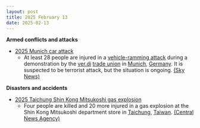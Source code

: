 ```yaml
---
layout: post
title: 2025 February 13
date: 2025-02-13
---
```



**Armed conflicts and attacks**

* [2025 Munich car attack](https://en.wikipedia.org/wiki/2025_Munich_car_attack "2025 Munich car attack")
  + At least 28 people are injured in a [vehicle-ramming attack](https://en.wikipedia.org/wiki/Vehicle-ramming_attack "Vehicle-ramming attack") during a demonstration by the [ver.di](https://en.wikipedia.org/wiki/Ver.di "Ver.di") [trade union](https://en.wikipedia.org/wiki/Trade_union "Trade union") in [Munich](https://en.wikipedia.org/wiki/Munich "Munich"), [Germany](https://en.wikipedia.org/wiki/Germany "Germany"). It is suspected to be terrorist attack, but the situation is ongoing. [(Sky News)](https://news.sky.com/story/munich-latest-major-police-operation-after-car-drives-into-crowd-in-german-city-13308334)

**Disasters and accidents**

* [2025 Taichung Shin Kong Mitsukoshi gas explosion](https://en.wikipedia.org/wiki/2025_Taichung_Shin_Kong_Mitsukoshi_gas_explosion "2025 Taichung Shin Kong Mitsukoshi gas explosion")
  + Four people are killed and 20 more injured in a gas explosion at the Shin Kong Mitsukoshi department store in [Taichung](https://en.wikipedia.org/wiki/Taichung "Taichung"), [Taiwan](https://en.wikipedia.org/wiki/Taiwan "Taiwan"). [(Central News Agency)](https://focustaiwan.tw/society/202502130009)

